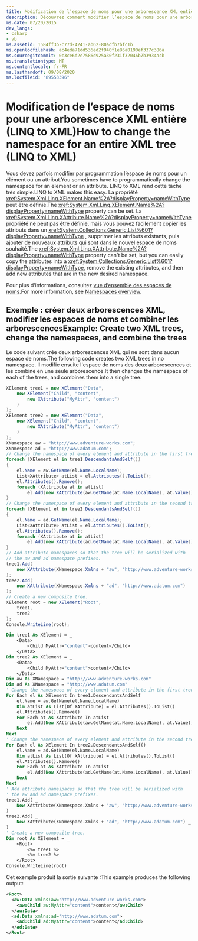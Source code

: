 ```yaml
---
title: Modification de l’espace de noms pour une arborescence XML entière-LINQ to XML
description: Découvrez comment modifier l’espace de noms pour une arborescence XML entière.
ms.date: 07/20/2015
dev_langs:
- csharp
- vb
ms.assetid: 1584ff3b-c77d-4241-ab62-80adfb7bfc1b
ms.openlocfilehash: ac4eda71dd536ed2f940f1e86a0190ef337c386a
ms.sourcegitcommit: 0c3ce6d2e7586d925a30f231f32046b7b3934acb
ms.translationtype: MT
ms.contentlocale: fr-FR
ms.lasthandoff: 09/08/2020
ms.locfileid: "89553396"
---
```

# <a name="how-to-change-the-namespace-for-an-entire-xml-tree-linq-to-xml"></a><span data-ttu-id="17cf8-103">Modification de l’espace de noms pour une arborescence XML entière (LINQ to XML)</span><span class="sxs-lookup"><span data-stu-id="17cf8-103">How to change the namespace for an entire XML tree (LINQ to XML)</span></span>

<span data-ttu-id="17cf8-104">Vous devez parfois modifier par programmation l’espace de noms pour un élément ou un attribut.</span><span class="sxs-lookup"><span data-stu-id="17cf8-104">You sometimes have to programmatically change the namespace for an element or an attribute.</span></span> <span data-ttu-id="17cf8-105">LINQ to XML rend cette tâche très simple.</span><span class="sxs-lookup"><span data-stu-id="17cf8-105">LINQ to XML makes this easy.</span></span> <span data-ttu-id="17cf8-106">La propriété <xref:System.Xml.Linq.XElement.Name%2A?displayProperty=nameWithType> peut être définie.</span><span class="sxs-lookup"><span data-stu-id="17cf8-106">The <xref:System.Xml.Linq.XElement.Name%2A?displayProperty=nameWithType> property can be set.</span></span> <span data-ttu-id="17cf8-107">La <xref:System.Xml.Linq.XAttribute.Name%2A?displayProperty=nameWithType> propriété ne peut pas être définie, mais vous pouvez facilement copier les attributs dans un <xref:System.Collections.Generic.List%601?displayProperty=nameWithType> , supprimer les attributs existants, puis ajouter de nouveaux attributs qui sont dans le nouvel espace de noms souhaité.</span><span class="sxs-lookup"><span data-stu-id="17cf8-107">The <xref:System.Xml.Linq.XAttribute.Name%2A?displayProperty=nameWithType> property can't be set, but you can easily copy the attributes into a <xref:System.Collections.Generic.List%601?displayProperty=nameWithType>, remove the existing attributes, and then add new attributes that are in the new desired namespace.</span></span>

<span data-ttu-id="17cf8-108">Pour plus d’informations, consultez [vue d’ensemble des espaces de noms](namespaces-overview.md).</span><span class="sxs-lookup"><span data-stu-id="17cf8-108">For more information, see [Namespaces overview](namespaces-overview.md).</span></span>

## <a name="example-create-two-xml-trees-change-the-namespaces-and-combine-the-trees"></a><span data-ttu-id="17cf8-109">Exemple : créer deux arborescences XML, modifier les espaces de noms et combiner les arborescences</span><span class="sxs-lookup"><span data-stu-id="17cf8-109">Example: Create two XML trees, change the namespaces, and combine the trees</span></span>

<span data-ttu-id="17cf8-110">Le code suivant crée deux arborescences XML qui ne sont dans aucun espace de noms.</span><span class="sxs-lookup"><span data-stu-id="17cf8-110">The following code creates two XML trees in no namespace.</span></span> <span data-ttu-id="17cf8-111">Il modifie ensuite l'espace de noms des deux arborescences et les combine en une seule arborescence.</span><span class="sxs-lookup"><span data-stu-id="17cf8-111">It then changes the namespace of each of the trees, and combines them into a single tree.</span></span>

```csharp
XElement tree1 = new XElement("Data",
    new XElement("Child", "content",
        new XAttribute("MyAttr", "content")
    )
);
XElement tree2 = new XElement("Data",
    new XElement("Child", "content",
        new XAttribute("MyAttr", "content")
    )
);
XNamespace aw = "http://www.adventure-works.com";
XNamespace ad = "http://www.adatum.com";
// Change the namespace of every element and attribute in the first tree.
foreach (XElement el in tree1.DescendantsAndSelf())
{
    el.Name = aw.GetName(el.Name.LocalName);
    List<XAttribute> atList = el.Attributes().ToList();
    el.Attributes().Remove();
    foreach (XAttribute at in atList)
        el.Add(new XAttribute(aw.GetName(at.Name.LocalName), at.Value));
}
// Change the namespace of every element and attribute in the second tree.
foreach (XElement el in tree2.DescendantsAndSelf())
{
    el.Name = ad.GetName(el.Name.LocalName);
    List<XAttribute> atList = el.Attributes().ToList();
    el.Attributes().Remove();
    foreach (XAttribute at in atList)
        el.Add(new XAttribute(ad.GetName(at.Name.LocalName), at.Value));
}
// Add attribute namespaces so that the tree will be serialized with
// the aw and ad namespace prefixes.
tree1.Add(
    new XAttribute(XNamespace.Xmlns + "aw", "http://www.adventure-works.com")
);
tree2.Add(
    new XAttribute(XNamespace.Xmlns + "ad", "http://www.adatum.com")
);
// Create a new composite tree.
XElement root = new XElement("Root",
    tree1,
    tree2
);
Console.WriteLine(root);
```

```vb
Dim tree1 As XElement = _
    <Data>
        <Child MyAttr="content">content</Child>
    </Data>
Dim tree2 As XElement = _
    <Data>
        <Child MyAttr="content">content</Child>
    </Data>
Dim aw As XNamespace = "http://www.adventure-works.com"
Dim ad As XNamespace = "http://www.adatum.com"
' Change the namespace of every element and attribute in the first tree.
For Each el As XElement In tree1.DescendantsAndSelf
    el.Name = aw.GetName(el.Name.LocalName)
    Dim atList As List(Of XAttribute) = el.Attributes().ToList()
    el.Attributes().Remove()
    For Each at As XAttribute In atList
        el.Add(New XAttribute(aw.GetName(at.Name.LocalName), at.Value))
    Next
Next
' Change the namespace of every element and attribute in the second tree.
For Each el As XElement In tree2.DescendantsAndSelf()
    el.Name = ad.GetName(el.Name.LocalName)
    Dim atList As List(Of XAttribute) = el.Attributes().ToList()
    el.Attributes().Remove()
    For Each at As XAttribute In atList
        el.Add(New XAttribute(ad.GetName(at.Name.LocalName), at.Value))
    Next
Next
' Add attribute namespaces so that the tree will be serialized with
' the aw and ad namespace prefixes.
tree1.Add( _
    New XAttribute(XNamespace.Xmlns + "aw", "http://www.adventure-works.com") _
)
tree2.Add( _
    New XAttribute(XNamespace.Xmlns + "ad", "http://www.adatum.com") _
)
' Create a new composite tree.
Dim root As XElement = _
    <Root>
        <%= tree1 %>
        <%= tree2 %>
    </Root>
Console.WriteLine(root)
```

<span data-ttu-id="17cf8-112">Cet exemple produit la sortie suivante :</span><span class="sxs-lookup"><span data-stu-id="17cf8-112">This example produces the following output:</span></span>

```xml
<Root>
  <aw:Data xmlns:aw="http://www.adventure-works.com">
    <aw:Child aw:MyAttr="content">content</aw:Child>
  </aw:Data>
  <ad:Data xmlns:ad="http://www.adatum.com">
    <ad:Child ad:MyAttr="content">content</ad:Child>
  </ad:Data>
</Root>
```
